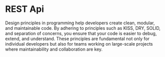 # REST Api

Design principles in programming help developers create clean, modular, and maintainable code. By adhering to principles such as KISS, DRY, SOLID, and separation of concerns, you ensure that your code is easier to debug, extend, and understand. These principles are fundamental not only for individual developers but also for teams working on large-scale projects where maintainability and collaboration are key.

